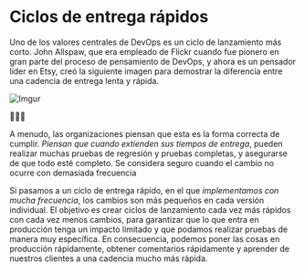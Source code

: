 # Ciclos de entrega rápidos

Uno de los valores centrales de DevOps es un ciclo de lanzamiento más corto. John Allspaw, que era empleado de Flickr cuando fue pionero en gran parte del proceso de pensamiento de DevOps, y ahora es un pensador líder en Etsy, creó la siguiente imagen para demostrar la diferencia entre una cadencia de entrega lenta y rápida.

![Imgur](https://i.imgur.com/eO7Q8wm.png)

:twisted_rightwards_arrows::twisted_rightwards_arrows::twisted_rightwards_arrows:

A menudo, las organizaciones piensan que esta es la forma correcta de cumplir. *Piensan que cuando extienden sus tiempos de entrega*, pueden realizar muchas pruebas de regresión y pruebas completas, y asegurarse de que todo esté completo. Se considera seguro cuando el cambio no ocurre con demasiada frecuencia

Si pasamos a un ciclo de entrega rápido, en el que *implementamos con mucha frecuencia*, los cambios son más pequeños en cada versión individual. El objetivo es crear ciclos de lanzamiento cada vez más rápidos con cada vez menos cambios, para garantizar que lo que entra en producción tenga un impacto limitado y que podamos realizar pruebas de manera muy específica. En consecuencia, podemos poner las cosas en producción rápidamente, obtener comentarios rápidamente y aprender de nuestros clientes a una cadencia mucho más rápida.
